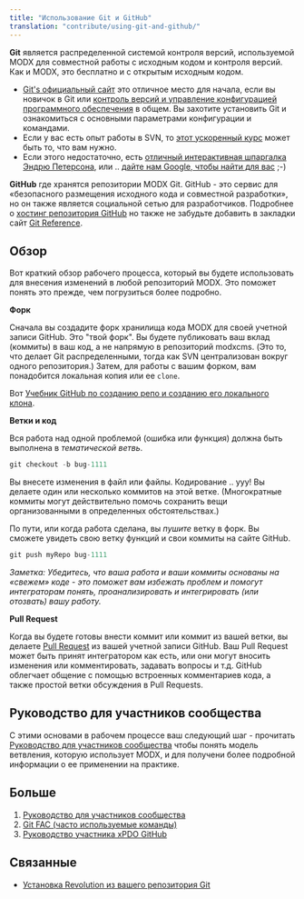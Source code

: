 ```yaml
---
title: "Использование Git и GitHub"
translation: "contribute/using-git-and-github/"
---
```


**Git** является распределенной системой контроля версий, используемой MODX для совместной работы с исходным кодом и контроля версий. Как и MODX, это бесплатно и с открытым исходным кодом.

- [Git's официальный сайт](http://git-scm.com/) это отличное место для начала, если вы новичок в Git или [контроль версий и управление конфигурацией программного обеспечения](http://en.wikipedia.org/wiki/Revision_control) в общем. Вы захотите установить Git и ознакомиться с основными параметрами конфигурации и командами.
- Если у вас есть опыт работы в SVN, то [этот ускоренный курс](http://git.or.cz/course/svn.html) может быть то, что вам нужно.
- Если этого недостаточно, есть [отличный интерактивная шпаргалка Эндрю Петерсона](http://www.ndpsoftware.com/git-cheatsheet.html), или .. [дайте нам Google, чтобы найти для вас](http://lmgtfy.com/?q=git+svn) ;-)

**GitHub** где хранятся репозитории MODX Git. GitHub - это сервис для «безопасного размещения исходного кода и совместной разработки», но он также является социальной сетью для разработчиков.
Подробнее о [хостинг репозитория GitHub](https://github.com/features/hosting) но также не забудьте добавить в закладки сайт [Git Reference](http://gitref.org/).

## Обзор 

Вот краткий обзор рабочего процесса, который вы будете использовать для внесения изменений в любой репозиторий MODX. Это поможет понять это прежде, чем погрузиться более подробно.

**Форк**

Сначала вы создадите форк хранилища кода MODX для своей учетной записи GitHub. Это "твой форк". Вы будете публиковать ваш вклад (коммиты) в ваш код, а не напрямую в репозиторий modxcms. (Это то, что делает Git распределенными, тогда как SVN централизован вокруг одного репозитория.) Затем, для работы с вашим форком, вам понадобится локальная копия или ее `clone`.

Вот [Учебник GitHub по созданию репо и созданию его локального клона](http://help.github.com/fork-a-repo/).

**Ветки и код**

Вся работа над одной проблемой (ошибка или функция) должна быть выполнена в _тематической ветвь_. 
``` php 
git checkout -b bug-1111
```

Вы внесете изменения в файл или файлы. Кодирование .. ууу! Вы делаете один или несколько коммитов на этой ветке. (Многократные коммиты могут действительно помочь сохранить вещи организованными в определенных обстоятельствах.)

По пути, или когда работа сделана, вы _пушите_ ветку в форк. Вы сможете увидеть свою ветку функций и свои коммиты на сайте GitHub.

``` php 
git push myRepo bug-1111
```

_Заметка: Убедитесь, что ваша работа и ваши коммиты основаны на «свежем» коде - это поможет вам избежать проблем и помогут интеграторам понять, проанализировать и интегрировать (или отозвать) вашу работу._

**Pull Request**

Когда вы будете готовы внести коммит или коммит из вашей ветки, вы делаете [Pull Request](http://help.github.com/pull-requests/) из вашей учетной записи GitHub. Ваш Pull Request может быть принят интегратором как есть, или они могут вносить изменения или комментировать, задавать вопросы и т.д. GitHub облегчает общение с помощью встроенных комментариев кода, а также простой ветки обсуждения в Pull Requests.

## Руководство для участников сообщества 

С этими основами в рабочем процессе ваш следующий шаг - прочитать [Руководство для участников сообщества](/community/contribute/using-git-and-github/community-contributors-guide "Community Contributor's Guide") чтобы понять модель ветвления, которую использует MODX, и для получени более подробной информации о ее применении на практике.

## Больше 

1. [Руководство для участников сообщества](/community/contribute/using-git-and-github/community-contributors-guide)
2. [Git FAC (часто используемые команды)](/community/contribute/using-git-and-github/git-fac-(frequently-accessed-commands))
3. [Руководство участника xPDO GitHub](/community/contribute/using-git-and-github/xpdo-github-contributors-guide)

## **Связанные**

- [Установка Revolution из вашего репозитория Git](getting-started/installation/git-installation "Git Installation")